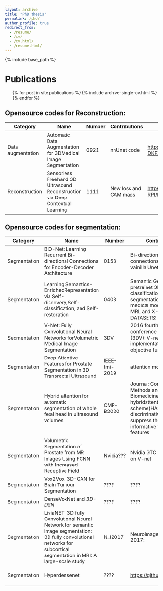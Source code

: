 ```yaml
---
layout: archive
title: "PhD thesis"
permalink: /phd/
author_profile: true
redirect_from:
  - /resume/
  - /cv/
  - /cv.html/
  - /resume.html/
---
```


{% include base_path %}

Publications
======
  <ul>{% for post in site.publications %}
    {% include archive-single-cv.html %}
  {% endfor %}</ul>
  
  ## Opensource codes for Reconstruction:
| Category| Name          | Number| Contributions                                                     | Github URL | Modality |
| ------- | ------------- | ----- | ----------------------------------------------------------------- | ---------- | -------- |
|Data augmentation  | Automatic Data Augmentation for 3DMedical Image Segmentation | 0921 | nnUnet code | https://github.com/MIC-DKFZ/nnUNet | any modality |
|Reconstruction | Sensorless Freehand 3D Ultrasound Reconstruction via Deep Contextual Learning | 1111 | New loss and CAM maps | https://github.com/DIAL-RPI/FreehandUSRecon | 3D US |

  ## Opensource codes for segmentation:
| Category| Name          | Number| Contributions                                                     | Github URL | Modality |
| ------- | ------------- | ----- | ----------------------------------------------------------------- | ---------- | -------- |
|Segmentation | BiO-Net: Learning Recurrent Bi-directional Connections for Encoder-Decoder Architecture | 0153 | Bi-directionalskip connections, outperforms vainilla Unet | https://github.com/tiangexiang/BiO-Net | any modality:Cells |
|Segmentation | Learning Semantics-EnrichedRepresentation via Self-discovery,Self-classification, and Self-restoration| 0408 | Semantic Genesis pretrainet 3D models: classification and segmentation in various medical modalities(i.e.,CT, MRI, and X-ray). and DATASETS! | https://github.com/JLiangLab/SemanticGenesis and https://github.com/qubvel/segmentation_models | CT, MRI and X-ray |
|Segmentation | V-Net: Fully Convolutional Neural Networks forVolumetric Medical Image Segmentation | 3DV | 2016 fourth international conference on 3D vision (3DV): V-net implementation: a novel objective function | https://github.com/Hsuxu/Magic-VNet | 3D Volumes |
|Segmentation | Deep Attentive Features for Prostate Segmentation in 3D Transrectal Ultrasound | IEEE-tmi-2019| attention modules? | https://github.com/wulalago/DAF3D | 3D US: Prostate |
|Segmentation | Hybrid attention for automatic segmentation of whole fetal head in ultrasound volumes | CMP-B2020 |  Journal: Computer Methods and Programs in Biomedicine: hybridattention scheme(HAS)to select discriminative features and suppress the non-informative volumetric features | https://github.com/wxde/USegNet-DS-HAS | 3D US: Fetal head |
|Segmentation | Volumetric Segmentation of Prostate from MR Images Using FCNN with Increased Receptive Field | Nvidia??? | Nvidia GTC 2019: Based on V-net  | https://github.com/amanbasu/3d-prostate-segmentation | 3D MRI |
|Segmentation | Vox2Vox: 3D-GAN for Brain Tumour Segmentation | ???? | ???? | https://github.com/chinokenochkan/vox2vox | multi-modal MRI |
|Segmentation | DenseVoxNet and *3D-DSN* | ???? | ???? | https://github.com/yulequan/HeartSeg | volumes matlab |
|Segmentation | LiviaNET. 3D fully Convolutional Neural Network for semantic image segmentation: 3D fully convolutional networks for subcortical segmentation in MRI: A large-scale study | N_I2017 | Neuroimage, April,17th 2017:  | https://github.com/josedolz/LiviaNET and https://github.com/josedolz/LiviaNet_pytorch | MRI= Brain |
|Segmentation | Hyperdensenet | ???? | https://github.com/josedolz | https://github.com/josedolz/HyperDenseNet_pytorch AND https://github.com/josedolz/HyperDenseNet#training | volumes matlab |



